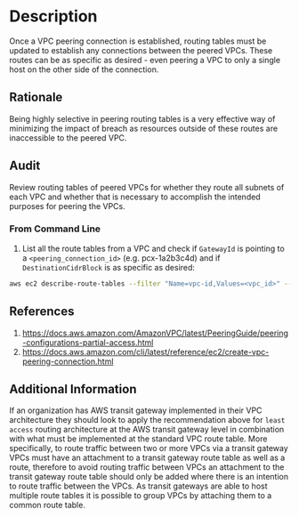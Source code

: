 # Description

Once a VPC peering connection is established, routing tables must be updated to establish any connections between the peered VPCs. These routes can be as specific as desired - even peering a VPC to only a single host on the other side of the connection.

## Rationale

Being highly selective in peering routing tables is a very effective way of minimizing the impact of breach as resources outside of these routes are inaccessible to the peered VPC.

## Audit

Review routing tables of peered VPCs for whether they route all subnets of each VPC and whether that is necessary to accomplish the intended purposes for peering the VPCs.

### From Command Line

1. List all the route tables from a VPC and check if `GatewayId` is pointing to a `<peering_connection_id>` (e.g. pcx-1a2b3c4d) and if `DestinationCidrBlock` is as specific as desired:

```sh
aws ec2 describe-route-tables --filter "Name=vpc-id,Values=<vpc_id>" --query "RouteTables[*].{RouteTableId:RouteTableId, VpcId:VpcId, Routes:Routes, AssociatedSubnets:Associations[*].SubnetId}"
```

## References

1. <https://docs.aws.amazon.com/AmazonVPC/latest/PeeringGuide/peering-configurations-partial-access.html>
2. <https://docs.aws.amazon.com/cli/latest/reference/ec2/create-vpc-peering-connection.html>

## Additional Information

If an organization has AWS transit gateway implemented in their VPC architecture they should look to apply the recommendation above for `least access` routing architecture at the AWS transit gateway level in combination with what must be implemented at the standard VPC route table. More specifically, to route traffic between two or more VPCs via a transit gateway VPCs must have an attachment to a transit gateway route table as well as a route, therefore to avoid routing traffic between VPCs an attachment to the transit gateway route table should only be added where there is an intention to route traffic between the VPCs. As transit gateways are able to host multiple route tables it is possible to group VPCs by attaching them to a common route table.
